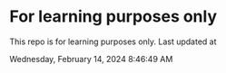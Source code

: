 # For learning purposes only
This repo is for learning purposes only.
Last updated at

Wednesday, February 14, 2024 8:46:49 AM

